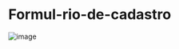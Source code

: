 # Formul-rio-de-cadastro

![image](https://user-images.githubusercontent.com/114995774/226185324-cdb723ad-b69a-405d-8530-a406d710631f.png)

